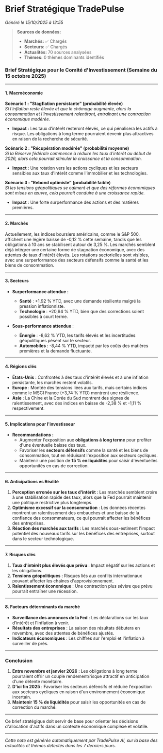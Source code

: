 # Brief Stratégique TradePulse

*Généré le 15/10/2025 à 12:55*

> **Sources de données:**
> - **Marchés:** ✅ Chargés
> - **Secteurs:** ✅ Chargés
> - **Actualités:** 70 sources analysées
> - **Thèmes:** 0 thèmes dominants identifiés

### Brief Stratégique pour le Comité d'Investissement (Semaine du 15 octobre 2025)

---

#### 1. **Macroéconomie**

**Scénario 1 : "Stagflation persistante" (probabilité élevée)**  
*Si l'inflation reste élevée et que le chômage augmente, alors la consommation et l'investissement ralentiront, entraînant une contraction économique modérée.*  
- **Impact** : Les taux d'intérêt resteront élevés, ce qui pénalisera les actifs à risque. Les obligations à long terme pourraient devenir plus attractives en raison de la recherche de sécurité.

**Scénario 2 : "Récupération modérée" (probabilité moyenne)**  
*Si la Réserve fédérale commence à réduire les taux d'intérêt au début de 2026, alors cela pourrait stimuler la croissance et la consommation.*  
- **Impact** : Une rotation vers les actions cycliques et les secteurs sensibles aux taux d'intérêt comme l'immobilier et les technologies.

**Scénario 3 : "Rebond optimiste" (probabilité faible)**  
*Si les tensions géopolitiques se calment et que des réformes économiques sont mises en œuvre, cela pourrait conduire à une croissance rapide.*  
- **Impact** : Une forte surperformance des actions et des matières premières.

---

#### 2. **Marchés**

Actuellement, les indices boursiers américains, comme le S&P 500, affichent une légère baisse de -0,12 % cette semaine, tandis que les obligations à 10 ans se stabilisent autour de 3,25 %. Les marchés semblent déjà intégrer une certaine forme de stagnation économique, avec des attentes de taux d'intérêt élevés. Les rotations sectorielles sont visibles, avec une surperformance des secteurs défensifs comme la santé et les biens de consommation.

---

#### 3. **Secteurs**

- **Surperformance attendue** :  
  - **Santé** : +1,92 % YTD, avec une demande résiliente malgré la pression inflationniste.  
  - **Technologie** : +20,94 % YTD, bien que des corrections soient possibles à court terme.
  
- **Sous-performance attendue** :  
  - **Énergie** : -8,62 % YTD, les tarifs élevés et les incertitudes géopolitiques pèsent sur le secteur.  
  - **Automobiles** : -8,44 % YTD, impacté par les coûts des matières premières et la demande fluctuante.

---

#### 4. **Régions clés**

- **États-Unis** : Confrontés à des taux d'intérêt élevés et à une inflation persistante, les marchés restent volatils.
- **Europe** : Montée des tensions liées aux tarifs, mais certains indices comme le MSCI France (+3,74 % YTD) montrent une résilience.
- **Asie** : La Chine et la Corée du Sud montrent des signes de ralentissement, avec des indices en baisse de -2,38 % et -1,11 % respectivement.

---

#### 5. **Implications pour l'investisseur**

- **Recommandations** :  
  - Augmenter l'exposition aux **obligations à long terme** pour profiter d'une éventuelle baisse des taux.
  - Favoriser les **secteurs défensifs** comme la santé et les biens de consommation, tout en réduisant l'exposition aux secteurs cycliques.
  - Maintenir une position de **15 % en liquidités** pour saisir d'éventuelles opportunités en cas de correction.

---

#### 6. **Anticipations vs Réalité**

1. **Perception erronée sur les taux d'intérêt** : Les marchés semblent croire à une stabilisation rapide des taux, alors que la Fed pourrait maintenir une politique restrictive plus longtemps.
2. **Optimisme excessif sur la consommation** : Les données récentes montrent un ralentissement des embauches et une baisse de la confiance des consommateurs, ce qui pourrait affecter les bénéfices des entreprises.
3. **Réaction des marchés aux tarifs** : Les marchés sous-estiment l'impact potentiel des nouveaux tarifs sur les bénéfices des entreprises, surtout dans le secteur technologique.

---

#### 7. **Risques clés**

1. **Taux d'intérêt plus élevés que prévu** : Impact négatif sur les actions et les obligations.
2. **Tensions géopolitiques** : Risques liés aux conflits internationaux pouvant affecter les chaînes d'approvisionnement.
3. **Ralentissement économique** : Une contraction plus sévère que prévu pourrait entraîner une récession.

---

#### 8. **Facteurs déterminants du marché**

- **Surveillance des annonces de la Fed** : Les déclarations sur les taux d'intérêt et l'inflation à venir.
- **Résultats des entreprises** : La saison des résultats débutera en novembre, avec des attentes de bénéfices ajustés.
- **Indicateurs économiques** : Les chiffres sur l'emploi et l'inflation à surveiller de près.

---

### Conclusion

1. **Entre novembre et janvier 2026** : Les obligations à long terme pourraient offrir un couple rendement/risque attractif en anticipation d'une détente monétaire.
2. **D'ici fin 2025** : Favoriser les secteurs défensifs et réduire l'exposition aux secteurs cycliques en raison d'un environnement économique incertain.
3. **Maintenir 15 % de liquidités** pour saisir les opportunités en cas de correction du marché.

--- 

Ce brief stratégique doit servir de base pour orienter les décisions d'allocation d'actifs dans un contexte économique complexe et volatile.

---

*Cette note est générée automatiquement par TradePulse AI, sur la base des actualités et thèmes détectés dans les 7 derniers jours.*
